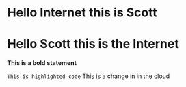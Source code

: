 # Hello Internet this is Scott
# Hello Scott this is the Internet

**This is a bold statement**

`This is highlighted code`
This is a change in in the cloud
